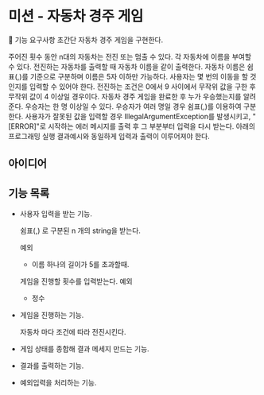 # 미션 - 자동차 경주 게임

🚀 기능 요구사항
초간단 자동차 경주 게임을 구현한다.

주어진 횟수 동안 n대의 자동차는 전진 또는 멈출 수 있다.
각 자동차에 이름을 부여할 수 있다. 전진하는 자동차를 출력할 때 자동차 이름을 같이 출력한다.
자동차 이름은 쉼표(,)를 기준으로 구분하며 이름은 5자 이하만 가능하다.
사용자는 몇 번의 이동을 할 것인지를 입력할 수 있어야 한다.
전진하는 조건은 0에서 9 사이에서 무작위 값을 구한 후 무작위 값이 4 이상일 경우이다.
자동차 경주 게임을 완료한 후 누가 우승했는지를 알려준다. 우승자는 한 명 이상일 수 있다.
우승자가 여러 명일 경우 쉼표(,)를 이용하여 구분한다.
사용자가 잘못된 값을 입력할 경우 IllegalArgumentException를 발생시키고, "[ERROR]"로 시작하는 에러 메시지를 출력 후 그 부분부터 입력을 다시 받는다.
아래의 프로그래밍 실행 결과예시와 동일하게 입력과 출력이 이루어져야 한다.
 
## 아이디어

## 기능 목록

- 사용자 입력을 받는 기능.

	쉼표(,) 로 구분된 n 개의 string을 받는다.

	예외
	- 이름 하나의 길이가 5를 초과할때.

	게임을 진행할 횟수를 입력받는다.
	예외
	- 정수

- 게임을 진행하는 기능.

	자동차 마다 조건에 따라 전진시킨다.
- 게임 상태를 종합해 결과 메세지 만드는 기능.


- 결과를 출력하는 기능.
	
- 예외입력을 처리하는 기능.


